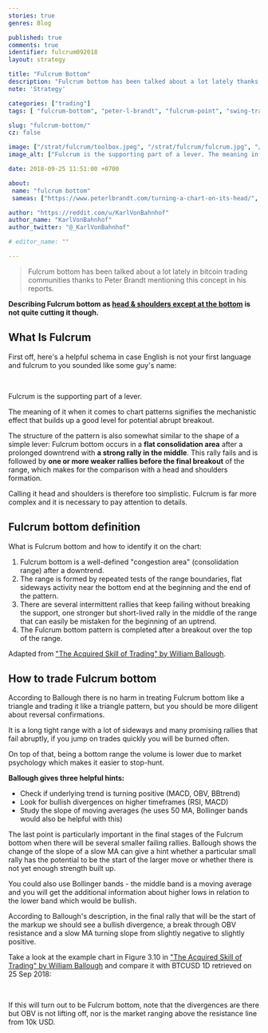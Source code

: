 ```yaml
---
stories: true
genres: Blog

published: true
comments: true
identifier: fulcrum092018
layout: strategy

title: "Fulcrum Bottom"
description: "Fulcrum bottom has been talked about a lot lately thanks to mentions in Peter Brandt's reports. Describing it as 'head & shoulders except at the bottom' is not quite cutting it though."
note: 'Strategy'

categories: ["trading"]
tags: [ "fulcrum-bottom", "peter-l-brandt", "fulcrum-point", "swing-trading", "trading-strategy", "crypto-trading"]

slug: "fulcrum-bottom/"
cz: false

image: ["/strat/fulcrum/toolbox.jpeg", "/strat/fulcrum/fulcrum.jpg", "/strat/fulcrum/fulcrum-btcusd.png"]
image_alt: ["Fulcrum is the supporting part of a lever. The meaning in its use to describe chart patterns signifies the mechanistic effect that makes a good level for potential abrupt breakout."]

date: 2018-09-25 11:51:00 +0700

about:
 name: "fulcrum bottom"
 sameas: ["https://www.peterlbrandt.com/turning-a-chart-on-its-head/", "https://www.investopedia.com/terms/f/fulcrumpoint.asp"]

author: "https://reddit.com/u/KarlVonBahnhof"
author_name: "KarlVonBahnhof"
author_twitter: "@_KarlVonBahnhof"

# editor_name: ""

---
```


> Fulcrum bottom has been talked about a lot lately in bitcoin trading communities thanks to Peter Brandt mentioning this concept in his reports.

**Describing Fulcrum bottom as [head & shoulders except at the bottom](https://www.reddit.com/r/BitcoinMarkets/comments/9iew7e/daily_discussion_monday_september_24_2018/e6j8irp/) is not quite cutting it though.**

## What Is Fulcrum

First off, here's a helpful schema in case English is not your first language and fulcrum to you sounded like some guy's name:

<figure class="clear"><amp-img itemprop="image" src="{{ page.image[1] }}" alt="{{ page.title }}" layout="responsive" width="720px" height="509px"></amp-img></figure>
<br>

Fulcrum is the supporting part of a lever.

The meaning of it when it comes to chart patterns signifies the mechanistic effect that builds up a good level for potential abrupt breakout.

The structure of the pattern is also somewhat similar to the shape of a simple lever: Fulcrum bottom occurs in a **flat consolidation area** after a prolonged downtrend with **a strong rally in the middle**. This rally fails and is followed by **one or more weaker rallies before the final breakout** of the range, which makes for the comparison with a head and shoulders formation.

Calling it head and shoulders is therefore too simplistic. Fulcrum is far more complex and it is necessary to pay attention to details.

## Fulcrum bottom definition

What is Fulcrum bottom and how to identify it on the chart:

1. Fulcrum bottom is a well-defined "congestion area" (consolidation range) after a downtrend.
2. The range is formed by repeated tests of the range boundaries, flat sideways activity near the bottom end at the beginning and the end of the pattern.
3. There are several intermittent rallies that keep failing without breaking the support, one stronger but short-lived rally in the middle of the range that can easily be mistaken for the beginning of an uptrend.
4. The Fulcrum bottom pattern is completed after a breakout over the top of the range.

Adapted from ["The Acquired Skill of Trading" by William Ballough](https://books.google.de/books?id=6ONZDQAAQBAJ&lpg=PP43&vq=fulcrum&hl=en&pg=PP43#v=snippet&q=fulcrum&f=false).

## How to trade Fulcrum bottom

According to Ballough there is no harm in treating Fulcrum bottom like a triangle and trading it like a triangle pattern, but you should be more diligent about reversal confirmations.

It is a long tight range with a lot of sideways and many promising rallies that fail abruptly, if you jump on trades quickly you will be burned often.

On top of that, being a bottom range the volume is lower due to market psychology which makes it easier to stop-hunt.

**Ballough gives three helpful hints:**

* Check if underlying trend is turning positive (MACD, OBV, BBtrend)
* Look for bullish divergences on higher timeframes (RSI, MACD)
* Study the slope of moving averages (he uses 50 MA, Bollinger bands would also be helpful with this)

The last point is particularly important in the final stages of the Fulcrum bottom when there will be several smaller failing rallies. Ballough shows the change of the slope of a slow MA can give a hint whether a particular small rally has the potential to be the start of the larger move or whether there is not yet enough strength built up.

You could also use Bollinger bands - the middle band is a moving average and you will get the additional information about higher lows in relation to the lower band which would be bullish.

According to Ballough's description, in the final rally that will be the start of the markup we should see a bullish divergence, a break through OBV resistance and a slow MA turning slope from slightly negative to slightly positive.

Take a look at the example chart in Figure 3.10 in ["The Acquired Skill of Trading" by William Ballough](https://books.google.de/books?id=6ONZDQAAQBAJ&lpg=PP43&vq=fulcrum&hl=en&pg=PP43#v=snippet&q=fulcrum&f=false) and compare it with BTCUSD 1D retrieved on 25 Sep 2018:

<figure class="clear"><amp-img itemprop="image" src="{{ page.image[2] }}" alt="{{ page.title }}" layout="responsive" width="1350px" height="750px"></amp-img></figure>
<br>

If this will turn out to be Fulcrum bottom, note that the divergences are there but OBV is not lifting off, nor is the market ranging above the resistance line from 10k USD.
